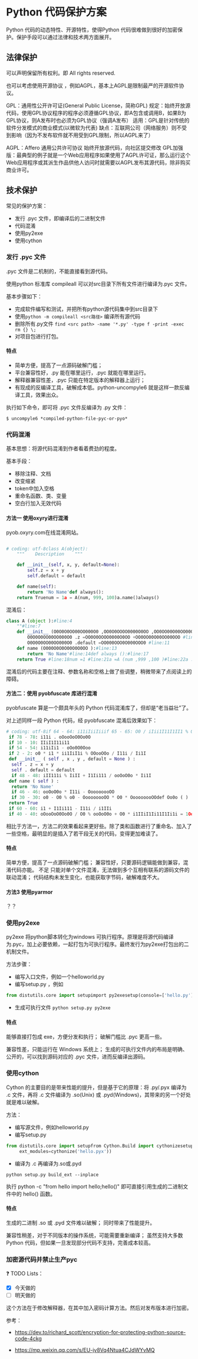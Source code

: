 # Python 代码保护方案

Python 代码的动态特性、开源特性，使得Python 代码很难做到很好的加密保护。保护手段可以通过法律和技术两方面展开。

## 法律保护

可以声明保留所有权利。即 All rights reserved.

也可以考虑使用开源协议 ，例如AGPL，基本上AGPL是限制最严的开源软件协议。

GPL：通用性公开许可证(General Public License，简称GPL)
规定：始终开放源代码，使用GPL协议程序的程序必须遵循GPL协议，即A包含或调用B，如果B为GPL协议，则A发布时也必须为GPL协议（强调A发布）
适用：GPL是针对传统的软件分发模式的商业模式(以微软为代表)
缺点：互联网公司（网络服务）则不受到影响（因为不发布软件就不用受到GPL限制，所以AGPL来了）

AGPL：Affero 通用公共许可协议
始终开放源代码，向社区提交修改
GPL加强版：最典型的例子就是一个Web应用程序如果使用了AGPL许可证，那么运行这个Web应用程序或其派生作品供他人访问时就需要以AGPL发布其源代码，除非购买商业许可。

## 技术保护

常见的保护方案：
- 发行 .pyc 文件，即编译后的二进制文件
- 代码混淆
- 使用py2exe
- 使用cython

### 发行 .pyc 文件

.pyc 文件是二机制的，不能直接看到源代码。

使用python 标准库 compileall 可以对src目录下所有文件进行编译为.pyc 文件。



基本步骤如下：
- 完成软件编写和测试，并把所有python源代码集中到src目录下
- 使用`python -m compileall <src路径>` 编译所有源代码
- 删除所有.py文件 `find <src path> -name '*.py' -type f -print -exec rm {} \;`
- 对项目包进行打包。

#### 特点
- 简单方便，提高了一点源码破解门槛；
- 平台兼容性好，.py 能在哪里运行，.pyc 就能在哪里运行。
- 解释器兼容性差，.pyc 只能在特定版本的解释器上运行；
- 有现成的反编译工具，破解成本低。python-uncompyle6 就是这样一款反编译工具，效果出众。

执行如下命令，即可将 .pyc 文件反编译为 .py 文件：

`$ uncompyle6 *compiled-python-file-pyc-or-pyo*`
### 代码混淆
基本思想：将源代码混淆到作者看着费劲的程度。

基本手段：
- 移除注释、文档
- 改变缩紧
- token中加入空格
- 重命名函数、类、变量
- 空白行加入无效代码

#### 方法一 使用oxyry进行混淆
pyob.oxyry.com在线混淆网站。

```py

# coding: utf-8class A(object):
    """    Description    """

    def __init__(self, x, y, default=None):
        self.z = x + y
        self.default = default

    def name(self):
        return 'No Name'def always():
    return Truenum = 1a = A(num, 999, 100)a.name()always()
```
混淆后：
```py
class A (object ):#line:4
    ""#line:7
    def __init__ (O0O0O0OO00OO000O0 ,OO0O0OOOO0000O0OO ,OO0OO00O00OO00OOO ,OO000OOO0O000OOO0 =None ):#line:9
        O0O0O0OO00OO000O0 .z =OO0O0OOOO0000O0OO +OO0OO00O00OO00OOO #line:10
        O0O0O0OO00OO000O0 .default =OO000OOO0O000OOO0 #line:11
    def name (O000O0O0O00O0O0OO ):#line:13
        return 'No Name'#line:14def always ():#line:17
    return True #line:18num =1 #line:21a =A (num ,999 ,100 )#line:22a .name ()#line:23always ()
```

混淆后的代码主要在注释、参数名称和空格上做了些调整，稍微带来了点阅读上的障碍。

#### 方法二：使用 pyobfuscate 库进行混淆

pyobfuscate 算是一个颇具年头的 Python 代码混淆库了，但却是“老当益壮”了。

对上述同样一段 Python 代码，经 pyobfuscate 混淆后效果如下：

```py
# coding: utf-8if 64 - 64: i11iIiiIiiif 65 - 65: O0 / iIii1I11I1II1 % OoooooooOO - i1IIiclass o0OO00 ( object ) :
 if 78 - 78: i11i . oOooOoO0Oo0O
 if 10 - 10: IIiI1I11i11
 if 54 - 54: i11iIi1 - oOo0O0Ooo
 if 2 - 2: o0 * i1 * ii1IiI1i % OOooOOo / I11i / Ii1I
 def __init__ ( self , x , y , default = None ) :
  self . z = x + y
  self . default = default
  if 48 - 48: iII111i % IiII + I1Ii111 / ooOoO0o * Ii1I
 def name ( self ) :
  return 'No Name'
  if 46 - 46: ooOoO0o * I11i - OoooooooOO
  if 30 - 30: o0 - O0 % o0 - OoooooooOO * O0 * OoooooooOOdef Oo0o ( ) :
 return True
 if 60 - 60: i1 + I1Ii111 - I11i / i1IIi
 if 40 - 40: oOooOoO0Oo0O / O0 % ooOoO0o + O0 * i1IIiI1Ii11I1Ii1i = 1Ooo = o0OO00 ( I1Ii11I1Ii1i , 999 , 100 )Ooo . name ( )Oo0o ( ) # dd678faae9ac167bc83abf78e5cb2f3f0688d3a3
```
相比于方法一，方法二的效果看起来更好些。除了类和函数进行了重命名、加入了一些空格，最明显的是插入了若干段无关的代码，变得更加难读了。

#### 特点

简单方便，提高了一点源码破解门槛；
兼容性好，只要源码逻辑能做到兼容，混淆代码亦能。
不足
只能对单个文件混淆，无法做到多个互相有联系的源码文件的联动混淆；
代码结构未发生变化，也能获取字节码，破解难度不大。


#### 方法3 使用pyarmor

？？


### 使用py2exe

py2exe 将python脚本转化为windows 可执行程序。原理是将源代码编译为.pyc，加上必要依赖，一起打包为可执行程序。最终发行为py2exe打包出的二机制文件。

方法步骤：
- 编写入口文件，例如一个helloworld.py
- 编写setup.py ，例如
```py
from distutils.core import setupimport py2exesetup(console=['hello.py'])
```
- 生成可执行文件 `python setup.py py2exe`

#### 特点

能够直接打包成 exe，方便分发和执行；
破解门槛比 .pyc 更高一些。

兼容性差，只能运行在 Windows 系统上；
生成的可执行文件内的布局是明确、公开的，可以找到源码对应的 .pyc 文件，进而反编译出源码。
### 使用cython

Cython 的主要目的是带来性能的提升，但是基于它的原理：将 .py/.pyx 编译为 .c 文件，再将 .c 文件编译为 .so(Unix) 或 .pyd(Windows)，其带来的另一个好处就是难以破解。

方法：
- 编写源文件，例如helloworld.py
- 编写setup.py

```py
from distutils.core import setupfrom Cython.Build import cythonizesetup(name='Hello World app',
     ext_modules=cythonize('hello.pyx'))
```
- 编译为 .c 再编译为.so或.pyd

`python setup.py build_ext --inplace`

执行 python -c "from hello import hello;hello()" 即可直接引用生成的二进制文件中的 hello() 函数。

#### 特点

生成的二进制 .so 或 .pyd 文件难以破解；
同时带来了性能提升。

兼容性稍差，对于不同版本的操作系统，可能需要重新编译；
虽然支持大多数 Python 代码，但如果一旦发现部分代码不支持，完善成本较高。

### 加密源代码并禁止生产pyc
:question:
TODO Lists：
- [x] 今天做的
- [ ] 明天做的

这个方法在于修改解释器，在其中加入密码计算方法。然后对发布版本进行加密。

参考：
- https://dev.to/richard_scott/encryption-for-protecting-python-source-code-4ckg

- https://mp.weixin.qq.com/s/EU-jv8Vq4Ntua4CJdWYvMQ